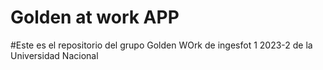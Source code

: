 # Golden at work APP
#Este es el repositorio del grupo Golden WOrk de ingesfot 1 2023-2 de la Universidad Nacional

